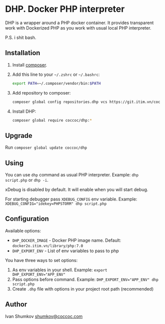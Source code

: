 DHP. Docker PHP interpreter
======================

DHP is a wrapper around a PHP docker container. It provides transparent
work with Dockerized PHP as you work with usual local PHP interpreter.

P.S. i shit bash.

Installation
------------
1. Install [composer](https://getcomposer.org).
2. Add this line to your `~/.zshrc` or `~/.bashrc`:

   ```bash
   export PATH=~/.composer/vendor/bin:$PATH
   ```

3. Add repository to composer:

   ```bash
   composer global config repositories.dhp vcs https://git.itim.vn/coccoc/labs-dhp.git
   ```

3. Install DHP:

   ```bash
   composer global require coccoc/dhp:*
   ```

Upgrade
-------

Run `composer global update coccoc/dhp`

Using
-----

You can use `dhp` command as usual PHP interpreter.
Example: `dhp script.php` or `dhp -i`.

xDebug is disabled by default. It will enable when you will start debug.

For starting debugger pass `XDEBUG_CONFIG` env variable.
Example: `XDEBUG_CONFIG="idekey=PHPSTORM" dhp script.php`

Configuration
-------------

Available options:
 - `DHP_DOCKER_IMAGE` - Docker PHP image name. Default: `docker2o.itim.vn/library/php:7.0`
 - `DHP_EXPORT_ENV` - List of env variables to pass to php

You have three ways to set options:
1. As env variables in your shell. Example: `export DHP_EXPORT_ENV="APP_ENV"`
2. Pass options before command. Example: `DHP_EXPORT_ENV="APP_ENV" dhp script.php`
3. Create `.dhp` file with options in your project root path (recommended)

Author
------
Ivan Shumkov <shumkov@coccoc.com>